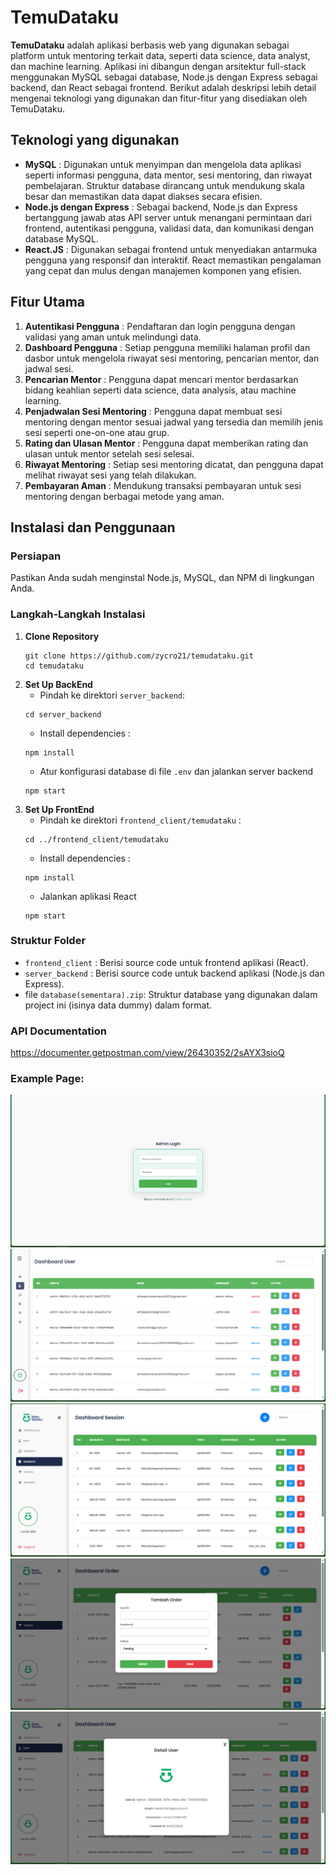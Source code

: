 # TemuDataku

__TemuDataku__ adalah aplikasi berbasis web yang digunakan sebagai platform untuk mentoring terkait data, seperti data science, data analyst, dan machine learning. Aplikasi ini dibangun dengan arsitektur full-stack menggunakan MySQL sebagai database, Node.js dengan Express sebagai backend, dan React sebagai frontend. Berikut adalah deskripsi lebih detail mengenai teknologi yang digunakan dan fitur-fitur yang disediakan oleh TemuDataku.

## Teknologi yang digunakan
- __MySQL__ : Digunakan untuk menyimpan dan mengelola data aplikasi seperti informasi pengguna, data mentor, sesi mentoring, dan riwayat pembelajaran. Struktur database dirancang untuk mendukung skala besar dan memastikan data dapat diakses secara efisien.
- __Node.js dengan Express__ : Sebagai backend, Node.js dan Express bertanggung jawab atas API server untuk menangani permintaan dari frontend, autentikasi pengguna, validasi data, dan komunikasi dengan database MySQL.
- __React.JS__ : Digunakan sebagai frontend untuk menyediakan antarmuka pengguna yang responsif dan interaktif. React memastikan pengalaman yang cepat dan mulus dengan manajemen komponen yang efisien.

## Fitur Utama
1. __Autentikasi Pengguna__ : Pendaftaran dan login pengguna dengan validasi yang aman untuk melindungi data.
2. __Dashboard Pengguna__ : Setiap pengguna memiliki halaman profil dan dasbor untuk mengelola riwayat sesi mentoring, pencarian mentor, dan jadwal sesi.
3. __Pencarian Mentor__ : Pengguna dapat mencari mentor berdasarkan bidang keahlian seperti data science, data analysis, atau machine learning.
4. __Penjadwalan Sesi Mentoring__ : Pengguna dapat membuat sesi mentoring dengan mentor sesuai jadwal yang tersedia dan memilih jenis sesi seperti one-on-one atau grup.
5. __Rating dan Ulasan Mentor__ : Pengguna dapat memberikan rating dan ulasan untuk mentor setelah sesi selesai.
6. __Riwayat Mentoring__ : Setiap sesi mentoring dicatat, dan pengguna dapat melihat riwayat sesi yang telah dilakukan.
7. __Pembayaran Aman__ : Mendukung transaksi pembayaran untuk sesi mentoring dengan berbagai metode yang aman.

## Instalasi dan Penggunaan
### Persiapan
Pastikan Anda sudah menginstal Node.js, MySQL, dan NPM di lingkungan Anda.
### Langkah-Langkah Instalasi
1. __Clone Repository__
   ```
   git clone https://github.com/zycro21/temudataku.git
   cd temudataku
   ```
2. __Set Up BackEnd__
   * Pindah ke direktori `server_backend`:
   ```
   cd server_backend
   ```
   * Install dependencies :
   ```
   npm install
   ```
   * Atur konfigurasi database di file `.env` dan jalankan server backend
   ```
   npm start
   ```
3. __Set Up FrontEnd__
   * Pindah ke direktori `frontend_client/temudataku` :
   ```
   cd ../frontend_client/temudataku
   ```
   * Install dependencies :
   ```
   npm install
   ```
   * Jalankan aplikasi React
   ```
   npm start
   ```

### Struktur Folder
- `frontend_client` : Berisi source code untuk frontend aplikasi (React).
- `server_backend` : Berisi source code untuk backend aplikasi (Node.js dan Express).
- file `database(sementara).zip`: Struktur database yang digunakan dalam project ini (isinya data dummy) dalam format.

### API Documentation
https://documenter.getpostman.com/view/26430352/2sAYX3sioQ

### Example Page:
![Example 1](frontend_client/temudataku/src/assets/images/web1.png)
![Example 2](frontend_client/temudataku/src/assets/images/web2.png)
![Example 3](frontend_client/temudataku/src/assets/images/web3.png)
![Example 4](frontend_client/temudataku/src/assets/images/web4.png)
![Example 5](frontend_client/temudataku/src/assets/images/web5.png)